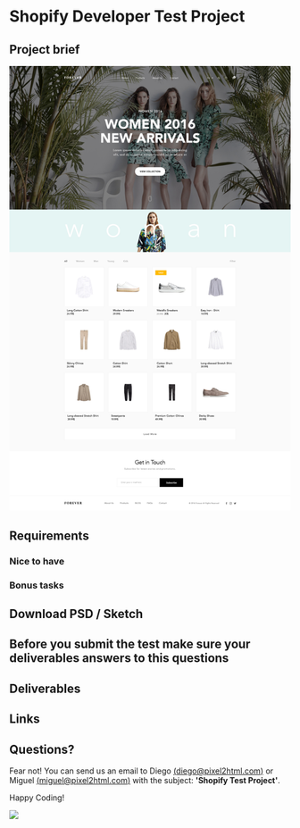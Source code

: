 # Shopify Developer Test Project

## Project brief

![Shopify Developer Test Project](preview.png)

## Requirements

### Nice to have

### Bonus tasks

## Download PSD / Sketch

## Before you submit the test make sure your deliverables answers to this questions

## Deliverables

## Links

## Questions?

Fear not! You can send us an email to Diego [(diego@pixel2html.com)](mailto:diego@pixel2html.com)
or Miguel [(miguel@pixel2html.com)](mailto:miguel@pixel2html.com) with the subject:
**'Shopify Test Project'**.

Happy Coding!

<img src="http://files.pxl.ht/23981_giphy-downsized-large.gif" width="400" />
